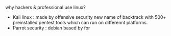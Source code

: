 why hackers & professional use linux?
- Kali linux :
made by offensive security new name of backtrack with 500+ preinstalled pentest tools which can run on differennt platforms.
- Parrot security :
debian based by for
